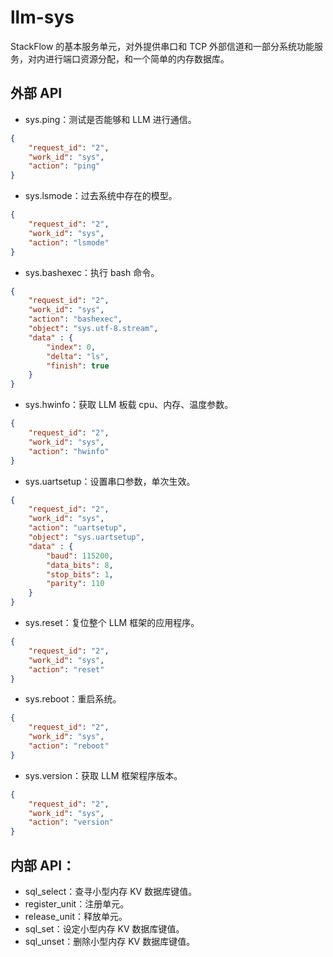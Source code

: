 # llm-sys

StackFlow 的基本服务单元，对外提供串口和 TCP 外部信道和一部分系统功能服务，对内进行端口资源分配，和一个简单的内存数据库。

## 外部 API

- sys.ping：测试是否能够和 LLM 进行通信。
```json
{
    "request_id": "2",
    "work_id": "sys",
    "action": "ping"
}
```
- sys.lsmode：过去系统中存在的模型。
```json
{
    "request_id": "2",
    "work_id": "sys",
    "action": "lsmode"
}
```
- sys.bashexec：执行 bash 命令。
```json
{
    "request_id": "2",
    "work_id": "sys",
    "action": "bashexec",
    "object": "sys.utf-8.stream",
    "data" : {
        "index": 0,
        "delta": "ls",
        "finish": true
    }
}
```
- sys.hwinfo：获取 LLM 板载 cpu、内存、温度参数。
```json
{
    "request_id": "2",
    "work_id": "sys",
    "action": "hwinfo"
}
```
- sys.uartsetup：设置串口参数，单次生效。
```json
{
    "request_id": "2",
    "work_id": "sys",
    "action": "uartsetup",
    "object": "sys.uartsetup",
    "data" : {
        "baud": 115200,
        "data_bits": 8,
        "stop_bits": 1,
        "parity": 110
    }
}
```
- sys.reset：复位整个 LLM 框架的应用程序。
```json
{
    "request_id": "2",
    "work_id": "sys",
    "action": "reset"
}
```
- sys.reboot：重启系统。
```json
{
    "request_id": "2",
    "work_id": "sys",
    "action": "reboot"
}
```
- sys.version：获取 LLM 框架程序版本。
```json
{
    "request_id": "2",
    "work_id": "sys",
    "action": "version"
}
```

## 内部 API：

- sql_select：查寻小型内存 KV 数据库键值。
- register_unit：注册单元。
- release_unit：释放单元。
- sql_set：设定小型内存 KV 数据库键值。
- sql_unset：删除小型内存 KV 数据库键值。
